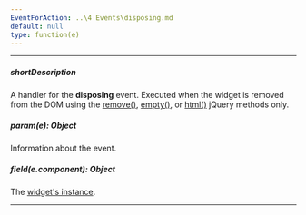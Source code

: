 ```yaml
---
EventForAction: ..\4 Events\disposing.md
default: null
type: function(e)
---
```

---
##### shortDescription
A handler for the **disposing** event. Executed when the widget is removed from the DOM using the [remove()](https://api.jquery.com/remove), [empty()](https://api.jquery.com/empty), or [html()](https://api.jquery.com/html) jQuery methods only.

##### param(e): Object
Information about the event.

##### field(e.component): Object
The [widget's instance](/api-reference/10%20UI%20Widgets/Component/3%20Methods/instance().md '{basewidgetpath}/Methods/#instance').

---

